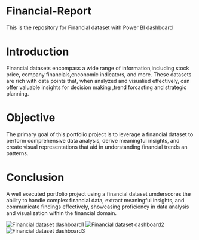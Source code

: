 # Financial-Report
This is the repository for Financial dataset with Power BI dashboard
# Introduction
Financial datasets encompass a wide range of information,including stock price, company financials,enconomic indicators, and more. These datasets are rich with data points that, when analyzed and visualied effectively, can offer valuable insights for decision making ,trend forcasting and strategic planning.
# Objective
The primary goal of this portfolio project is to leverage a financial dataset to perform comprehensive data analysis, derive meaningful insights, and create visual representations that aid in understanding financial trends an patterns.
# Conclusion
A well executed portfolio project using a financial dataset umderscores the ability to handle complex financial data, extract meaningful insights, and communicate findings effectively, showcasing proficiency in data analysis and visualization within the financial domain.

![Financial dataset dashboard1](https://github.com/Devimol123/Financial-Report/assets/154596511/1b6c2069-24b7-4e15-9e18-85c9ac8a739d)
![Financial dataset dashboard2](https://github.com/Devimol123/Financial-Report/assets/154596511/4ce3b0e0-b500-4d2a-bd5b-6a6daa69d76b)
![Financial dataset dashboard3](https://github.com/Devimol123/Financial-Report/assets/154596511/edeb4878-49ef-4cdf-b868-9912da57c897)
